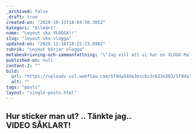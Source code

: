 ```yaml
---
_archived: false
_draft: true
created-on: "2020-10-31T18:04:50.305Z"
kategori: "Allmänt"
name: "Leyout ska VLOGGA!!"
slug: "leyout-ska-vlogga"
updated-on: "2020-11-16T18:22:23.098Z"
rubrik: "Leyout börjar vlogga"
metabeskrivning-och-sammanfattning: "\"Jag vill att vi har en VLOGG Malin, jag vill spela in videos där jag babblar om alla de saker jag älskar med Leyout..\""
published-on: null
content-2: ""
bild:
  url: "https://uploads-ssl.webflow.com/5f9da54de3ecc6c3c623e383/5f9da7420e7675a06152aacf_5f15969868401b791b3fcaa4_vlog-neon-sign-bright-text-with-letter-o-shape-play-button_1262-11931.jpeg"
  alt: ""
tags: "posts"
layout: "single-posts.html"
---
```


Hur sticker man ut? .. Tänkte jag.. VIDEO SÅKLART!
--------------------------------------------------
